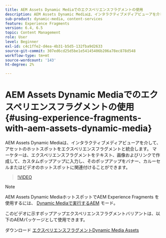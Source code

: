 ```yaml
---
title: AEM Assets Dynamic Mediaでのエクスペリエンスフラグメントの使用
description: AEM Assets Dynamic Mediaは、インタラクティブメディアビューアを介して、アセットのホットスポットをエクスペリエンスフラグメントと統合します。 マーケターは、エクスペリエンスフラグメントをテキスト、画像およびリンクで作成して、カスタムポップアップに入力し、そのポップアップをバナー、カルーセルまたはビデオのホットスポットに関連付けることができます。
sub-product: dynamic-media, content-services
feature: Experience Fragments
version: 6.4, 6.5
topic: Content Management
role: User
level: Beginner
exl-id: c4c1ffe2-d4ea-4b31-b5d5-132fba9d2633
source-git-commit: 307ed6cd25d5be1e54145406b206a78ec878d548
workflow-type: tm+mt
source-wordcount: '143'
ht-degree: 2%

---
```


# AEM Assets Dynamic Mediaでのエクスペリエンスフラグメントの使用{#using-experience-fragments-with-aem-assets-dynamic-media}

AEM Assets Dynamic Mediaは、インタラクティブメディアビューアを介して、アセットのホットスポットをエクスペリエンスフラグメントと統合します。 マーケターは、エクスペリエンスフラグメントをテキスト、画像およびリンクで作成して、カスタムポップアップに入力し、そのポップアップをバナー、カルーセルまたはビデオのホットスポットに関連付けることができます。

>[!VIDEO](https://video.tv.adobe.com/v/22115/?quality=9&learn=on)

>[!NOTE]
>
>AEM Assets Dynamic MediaホットスポットでAEM Experience Fragments を使用するには、 [Dynamic Mediaで実行するAEM](https://experienceleague.adobe.com/docs/?lang=ja) モード。

このビデオに示すポップアップエクスペリエンスフラグメントバリアントは、以下のAEMパッケージとして使用できます。

ダウンロード [エクスペリエンスフラグメントDynamic Media Assets](assets/experience-fragmentsdynamic-mediaassets-100.zip)
